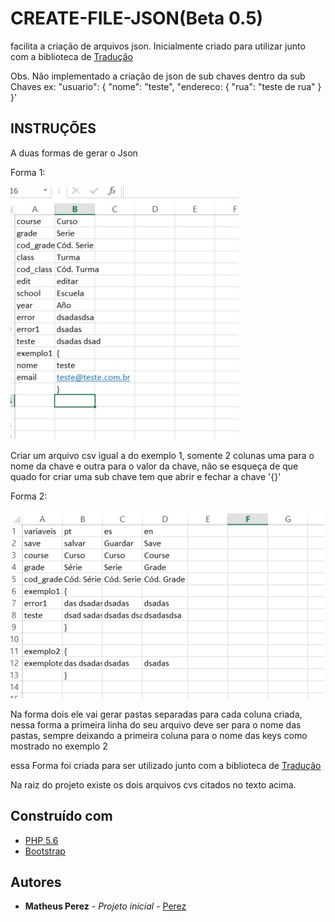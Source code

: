 # CREATE-FILE-JSON(Beta 0.5)

facilita a criação de arquivos json.
Inicialmente criado para utilizar junto com a biblioteca de [Tradução](#)

Obs. Não implementado a criação de json de sub chaves dentro da sub Chaves ex: 
"usuario": {
    "nome": "teste",
    "endereco: {
        "rua": "teste de rua"
    }
  }'


## INSTRUÇÕES
A duas formas de gerar o Json 

Forma 1: 

![alt text](https://github.com/Matheus-Perez/create-file-json/blob/master/assets/dist/images/exemple_one.jpg)

Criar um arquivo csv igual a do exemplo 1, somente 2 colunas uma para o nome da chave e outra para o valor da chave, não se esqueça de que quado for criar uma sub chave tem que abrir e fechar a chave '{}' 

Forma 2: 

![alt text](https://github.com/Matheus-Perez/create-file-json/blob/master/assets/dist/images/exemple_two.jpg)

Na forma dois ele vai gerar pastas separadas para cada coluna criada, nessa forma a primeira linha do seu arquivo deve ser para o nome das pastas, sempre deixando a primeira coluna para o nome das keys como mostrado no exemplo 2

essa Forma foi criada para ser utilizado junto com a biblioteca de [Tradução](#)

Na raiz do projeto existe os dois arquivos cvs citados no texto acima.

## Construído com

* [PHP 5.6](http://php.net)
* [Bootstrap](https://getbootstrap.com/)


## Autores

* **Matheus Perez** - *Projeto inicial* - [Perez](https://github.com/Matheus-Perez)
